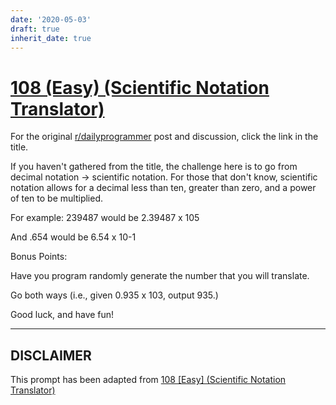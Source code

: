 ```yaml
---
date: '2020-05-03'
draft: true
inherit_date: true
---
```


# [108 (Easy) (Scientific Notation Translator)](https://www.reddit.com/r/dailyprogrammer/comments/1268t4/10272012_challenge_108_easy_scientific_notation/)

For the original [r/dailyprogrammer](https://www.reddit.com/r/dailyprogrammer/) post and discussion, click the link in the title.

If you haven't gathered from the title, the challenge here is to go from decimal notation -> scientific notation.  For those that don't know, scientific notation allows for a decimal less than ten, greater than zero, and a power of ten to be multiplied.

For example: 239487 would be 2.39487 x 105

And .654 would be 6.54 x 10-1

Bonus Points:

Have you program randomly generate the number that you will translate.

Go both ways (i.e., given 0.935 x 103, output 935.)

Good luck, and have fun!


----
## **DISCLAIMER**
This prompt has been adapted from [108 [Easy] (Scientific Notation Translator)](https://www.reddit.com/r/dailyprogrammer/comments/1268t4/10272012_challenge_108_easy_scientific_notation/
)
